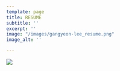 ```yaml
---
template: page
title: RESUME
subtitle: ''
excerpt: ''
image: "/images/gangyeon-lee_resume.png"
image_alt: ''

---
```

  
![](/images/gangyeon-lee_resume.png)